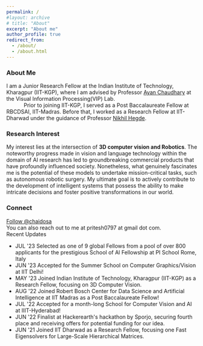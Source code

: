 ```yaml
---
permalink: /
#layout: archive
# title: "About"
excerpt: "About me"
author_profile: true
redirect_from:
  - /about/
  - /about.html
---
```

<h3>About Me</h3>

<span class="small_font">I am a Junior Research Fellow at the Indian Institute of Technology, Kharagpur (IIT-KGP), where I am advised by Professor <a target="_blank" href="https://cse.iitkgp.ac.in/~ayanc/">Ayan Chaudhary</a> at the Visual Information Processing(VIP) Lab.
<br>&emsp;&emsp;&emsp;
Prior to joining IIT-KGP, I served as a Post Baccalaureate Fellow at RBCDSAI, IIT-Madras. Before that, I worked as a Research Fellow at IIT-Dharwad under the guidance of Professor <a target="_blank" href="https://hegden.github.io/">Nikhil Hegde</a>.
</span>
<h3>Research Interest</h3>

<span class="small_font">My interest lies at the intersection of <b>3D computer vision and Robotics</b>. The noteworthy progress made in vision and language technology within the domain of AI research has led to groundbreaking commercial products that have profoundly influenced society. Nonetheless, what genuinely fascinates me is the potential of these models to undertake mission-critical tasks, such as autonomous robotic surgery. My ultimate goal is to actively contribute to the development of intelligent systems that possess the ability to make intricate decisions and foster positive transformations in our world.</span>

<h3>Connect</h3>
<a href="https://twitter.com/chaidosa?ref_src=twsrc%5Etfw" class="twitter-follow-button" data-show-count="false">Follow @chaidosa</a><script async src="https://platform.twitter.com/widgets.js" charset="utf-8"></script><br>
You can also reach out to me at pritesh0797 at gmail dot com. 

<div class="recent_updates">Recent Updates</div>

<ul class="updates">
<!-- 	<li><span class="updates-month">JUL '23</span> <span class="updates-content">Accepted as AI Fellow at PI SCHOOL Rome, Italy </span></li>  -->
	<li><span class="updates-month">JUL '23</span> <span class="updates-content">Selected as one of 9 global Fellows from a pool of over 800 applicants for the prestigious School of Al Fellowship at PI School Rome, Italy </span></li>
	<li><span class="updates-month">JUN '23</span> <span class="updates-content">Accepted for the Summer School on Computer Graphics/Vision at IIT Delhi!</span></li>
	<li><span class="updates-month">MAY '23</span> <span class="updates-content">Joined Indian Institute of Technology, Kharagpur (IIT-KGP) as a Research Fellow, focusing on 3D Computer Vision.</span></li>
	<li><span class="updates-month">AUG '22</span> <span class="updates-content">Joined Robert Bosch Center for Data Science and Artificial Intelligence at IIT Madras as a Post Baccalaureate Fellow!</span></li>
	<li><span class="updates-month">JUL '22</span> <span class="updates-content">Accepted for a month-long School for Computer Vision and AI at IIIT-Hyderabad!</span></li>
	<li><span class="updates-month">JUN '22</span> <span class="updates-content">Finalist at Hackerearth's hackathon by Sporjo, securing fourth place and receiving offers for potential funding for our idea.</span></li>
  <li><span class="updates-month">JUN '21</span> <span class="updates-content">Joined IIT Dharwad as a Research Fellow, focusing one Fast Eigensolvers for Large-Scale Hierarchical Matrices.</span></li>
</ul>
